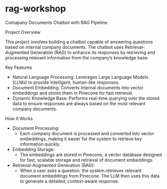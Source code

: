 # rag-workshop
Comapany Documents Chatbot with RAG Pipeline

Project Overview

This project involves building a chatbot capable of answering questions based on internal company documents. The chatbot uses Retrieval-Augmented Generation (RAG) to enhance its responses by retrieving and processing relevant information from the company’s knowledge base.

Key Features
- Natural Language Processing: Leverages Large Language Models (LLMs) to provide intelligent, human-like responses.
- Document Embedding: Converts internal documents into vector embeddings and stores them in Pinecone for fast retrieval.
- Dynamic Knowledge Base: Performs real-time querying over the stored data to ensure responses are always based on the most relevant company documents.

How It Works
- Document Processing:
  - Each company document is processed and converted into vector embeddings, making it easier for the system to retrieve key information quickly.
- Embedding Storage:
  - The embeddings are stored in Pinecone, a vector database designed for fast, scalable storage and retrieval of document embeddings.
- Retrieval-Augmented Generation (RAG):
  - When a user asks a question, the system retrieves relevant document embeddings from Pinecone. The LLM then uses this data to generate a detailed, context-aware response.
